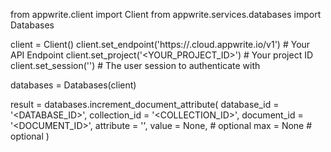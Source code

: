 from appwrite.client import Client
from appwrite.services.databases import Databases

client = Client()
client.set_endpoint('https://<REGION>.cloud.appwrite.io/v1') # Your API Endpoint
client.set_project('<YOUR_PROJECT_ID>') # Your project ID
client.set_session('') # The user session to authenticate with

databases = Databases(client)

result = databases.increment_document_attribute(
    database_id = '<DATABASE_ID>',
    collection_id = '<COLLECTION_ID>',
    document_id = '<DOCUMENT_ID>',
    attribute = '',
    value = None, # optional
    max = None # optional
)
